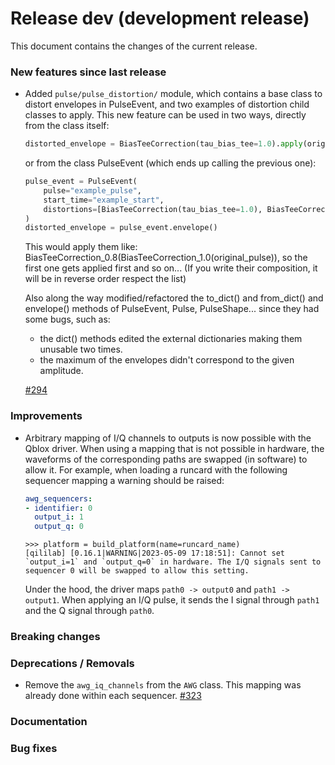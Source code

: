 # Release dev (development release)

This document contains the changes of the current release.

### New features since last release

- Added `pulse/pulse_distortion/` module, which contains a base class to distort envelopes in PulseEvent, and two examples of distortion child classes to apply. This new feature can be used in two ways, directly from the class itself:

  ```python
  distorted_envelope = BiasTeeCorrection(tau_bias_tee=1.0).apply(original_envelope)
  ```

  or from the class PulseEvent (which ends up calling the previous one):

  ```python
  pulse_event = PulseEvent(
      pulse="example_pulse",
      start_time="example_start",
      distortions=[BiasTeeCorrection(tau_bias_tee=1.0), BiasTeeCorrection(tau_bias_tee=0.8)],
  )
  distorted_envelope = pulse_event.envelope()
  ```

  This would apply them like: BiasTeeCorrection_0.8(BiasTeeCorrection_1.0(original_pulse)), so the first one gets applied first and so on...
  (If you write their composition, it will be in reverse order respect the list)

  Also along the way modified/refactored the to_dict() and from_dict() and envelope() methods of PulseEvent, Pulse, PulseShape... since they had some bugs, such as:

  - the dict() methods edited the external dictionaries making them unusable two times.
  - the maximum of the envelopes didn't correspond to the given amplitude.

  [#294](https://github.com/qilimanjaro-tech/qililab/pull/294)

### Improvements

- Arbitrary mapping of I/Q channels to outputs is now possible with the Qblox driver. When using a mapping that is not
  possible in hardware, the waveforms of the corresponding paths are swapped (in software) to allow it. For example,
  when loading a runcard with the following sequencer mapping a warning should be raised:

  ```yaml
  awg_sequencers:
  - identifier: 0
    output_i: 1
    output_q: 0
  ```

  ```pycon
  >>> platform = build_platform(name=runcard_name)
  [qililab] [0.16.1|WARNING|2023-05-09 17:18:51]: Cannot set `output_i=1` and `output_q=0` in hardware. The I/Q signals sent to sequencer 0 will be swapped to allow this setting.
  ```

  Under the hood, the driver maps `path0 -> output0` and `path1 -> output1`.
  When applying an I/Q pulse, it sends the I signal through `path1` and the Q signal through `path0`.

### Breaking changes

### Deprecations / Removals

- Remove the `awg_iq_channels` from the `AWG` class. This mapping was already done within each sequencer.
  [#323](https://github.com/qilimanjaro-tech/qililab/pull/323)

### Documentation

### Bug fixes
